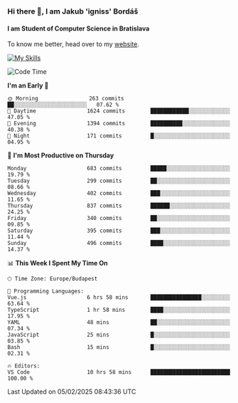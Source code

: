 ### Hi there 👋, I am Jakub 'igniss' Bordáš

#### I am Student of Computer Science in Bratislava
To know me better, head over to my [website](https://bordas.sk).

[![My Skills](https://skillicons.dev/icons?i=js,typescript,html,css,figma,svelte,vue,next,postgresql,nest,express,nodejs)](https://bordas.sk)


<!--START_SECTION:waka-->
![Code Time](http://img.shields.io/badge/Code%20Time-1%2C675%20hrs%2050%20mins-blue)

**I'm an Early 🐤** 

```text
🌞 Morning                263 commits         ██░░░░░░░░░░░░░░░░░░░░░░░   07.62 % 
🌆 Daytime                1624 commits        ████████████░░░░░░░░░░░░░   47.05 % 
🌃 Evening                1394 commits        ██████████░░░░░░░░░░░░░░░   40.38 % 
🌙 Night                  171 commits         █░░░░░░░░░░░░░░░░░░░░░░░░   04.95 % 
```
📅 **I'm Most Productive on Thursday** 

```text
Monday                   683 commits         █████░░░░░░░░░░░░░░░░░░░░   19.79 % 
Tuesday                  299 commits         ██░░░░░░░░░░░░░░░░░░░░░░░   08.66 % 
Wednesday                402 commits         ███░░░░░░░░░░░░░░░░░░░░░░   11.65 % 
Thursday                 837 commits         ██████░░░░░░░░░░░░░░░░░░░   24.25 % 
Friday                   340 commits         ██░░░░░░░░░░░░░░░░░░░░░░░   09.85 % 
Saturday                 395 commits         ███░░░░░░░░░░░░░░░░░░░░░░   11.44 % 
Sunday                   496 commits         ████░░░░░░░░░░░░░░░░░░░░░   14.37 % 
```


📊 **This Week I Spent My Time On** 

```text
🕑︎ Time Zone: Europe/Budapest

💬 Programming Languages: 
Vue.js                   6 hrs 58 mins       ████████████████░░░░░░░░░   63.64 % 
TypeScript               1 hr 58 mins        ████░░░░░░░░░░░░░░░░░░░░░   17.95 % 
YAML                     48 mins             ██░░░░░░░░░░░░░░░░░░░░░░░   07.34 % 
JavaScript               25 mins             █░░░░░░░░░░░░░░░░░░░░░░░░   03.85 % 
Bash                     15 mins             █░░░░░░░░░░░░░░░░░░░░░░░░   02.31 % 

🔥 Editors: 
VS Code                  10 hrs 58 mins      █████████████████████████   100.00 % 
```


 Last Updated on 05/02/2025 08:43:36 UTC
<!--END_SECTION:waka-->
